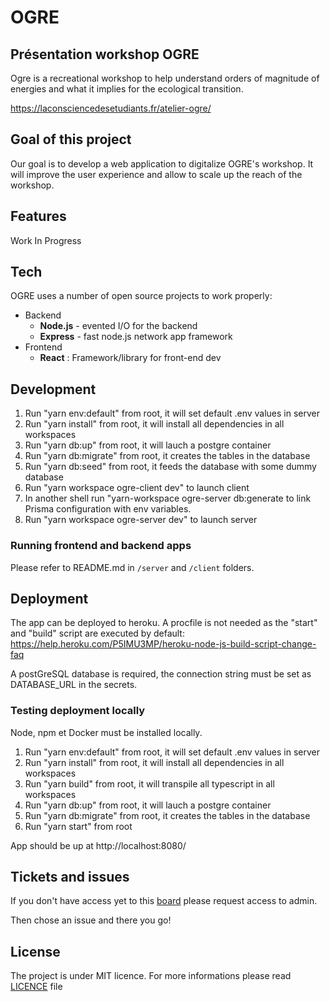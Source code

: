 # OGRE

## Présentation workshop OGRE

Ogre is a recreational workshop to help understand orders of magnitude of energies and what it implies for the ecological transition.

https://laconsciencedesetudiants.fr/atelier-ogre/

## Goal of this project

Our goal is to develop a web application to digitalize OGRE's workshop. It will improve the user experience and allow to scale up the reach of the workshop.

## Features

Work In Progress

## Tech

OGRE uses a number of open source projects to work properly:

- Backend
  - **Node.js** - evented I/O for the backend
  - **Express** - fast node.js network app framework
- Frontend
  - **React** : Framework/library for front-end dev

## Development

1. Run "yarn env:default" from root, it will set default .env values in server
2. Run "yarn install" from root, it will install all dependencies in all workspaces
3. Run "yarn db:up" from root, it will lauch a postgre container
4. Run "yarn db:migrate" from root, it creates the tables in the database
5. Run "yarn db:seed" from root, it feeds the database with some dummy database
6. Run "yarn workspace ogre-client dev" to launch client
7. In another shell run "yarn-workspace ogre-server db:generate to link Prisma configuration with env variables.
8. Run "yarn workspace ogre-server dev" to launch server

### Running frontend and backend apps

Please refer to README.md in `/server` and `/client` folders.

## Deployment

The app can be deployed to heroku. A procfile is not needed as the "start" and "build" script are executed by default: https://help.heroku.com/P5IMU3MP/heroku-node-js-build-script-change-faq

A postGreSQL database is required, the connection string must be set as DATABASE_URL in the secrets.

### Testing deployment locally

Node, npm et Docker must be installed locally.

1. Run "yarn env:default" from root, it will set default .env values in server
2. Run "yarn install" from root, it will install all dependencies in all workspaces
3. Run "yarn build" from root, it will transpile all typescript in all workspaces
4. Run "yarn db:up" from root, it will lauch a postgre container
5. Run "yarn db:migrate" from root, it creates the tables in the database
6. Run "yarn start" from root

App should be up at http://localhost:8080/

## Tickets and issues

If you don't have access yet to this [board](https://trello.com/b/pymIamFD/dev-web) please request access to admin.

Then chose an issue and there you go!

## License

The project is under MIT licence. For more informations please read [LICENCE](https://github.com/dataforgoodfr/offseason_ogre/blob/master/LICENSE) file
